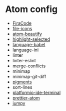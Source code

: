 # Atom config

* [FiraCode](https://github.com/tonsky/FiraCode)
* [file-icons](https://atom.io/packages/file-icons)
* [atom-beautify](https://atom.io/packages/atom-beautify)
* [highlight-selected](https://atom.io/packages/highlight-selected)
* [language-babel](https://atom.io/packages/language-babel)
* language-ini
* linter
* linter-eslint
* merge-conflicts
* minimap
* minimap-git-diff
* [pigments](https://atom.io/packages/pigments)
* sort-lines
* [platformio-ide-terminal](https://atom.io/packages/platformio-ide-terminal)
* [prettier-atom](https://atom.io/packages/prettier-atom)
* [jumpy](https://github.com/DavidLGoldberg/jumpy)
